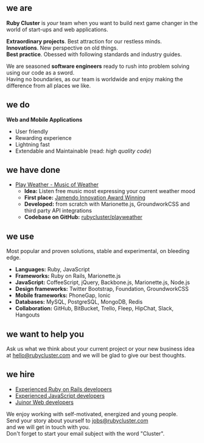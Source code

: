 ## we are

**Ruby Cluster** is *your* team when you want to build next game changer
in the world of start-ups and web applications.  

**Extraordinary projects**. Best attraction for our restless minds.  
**Innovations**. New perspective on old things.  
**Best practice**. Obessed with following standards and industry guides.

We are seasoned **software engineers** ready to rush into problem
solving using our code as a sword.  
Having no boundaries, as our team is worldwide
and enjoy making the difference from all places we like.

## we do

**Web and Mobile Applications**

* User friendly
* Rewarding experience
* Lightning fast
* Extendable and Maintainable (read: *high quality code*)

## we have done

* [Play Weather - Music of Weather](http://playweather.info)
  * **Idea:** Listen free music most expressing your current weather mood
  * **First place:** [Jamendo Innovation Award Winning](http://developer.jamendo.com/contest)
  * **Developed:** from scratch with Marionette.js, GroundworkCSS and third party API integrations
  * **Codebase on GitHub:** [rubycluster/playweather](http://github.com/rubycluster/playweather)

## we use

Most popular and proven solutions, stable and experimental, on bleeding edge.

* **Languages:** Ruby, JavaScript
* **Frameworks:** Ruby on Rails, Marionette.js
* **JavaScript:** CoffeeScript, jQuery, Backbone.js, Marionette.js, Node.js
* **Design frameworks:** Twitter Bootstrap, Foundation, GroundworkCSS
* **Mobile frameworks:** PhoneGap, Ionic
* **Databases:** MySQL, PostgreSQL, MongoDB, Redis
* **Collaboration:** GitHub, BitBucket, Trello, Fleep, HipChat, Slack, Hangouts

## we want to help you

Ask us what we think about your current project or your new business idea
at [hello@rubycluster.com](mailto:hello@rubycluster.com)
and we will be glad to give our best thoughts.

## we hire

* [Experienced Ruby on Rails developers](/jobs/ruby-on-rails-developer)
* [Experienced JavaScript developers](/jobs/javascript-developer)
* [Juinor Web developers](/jobs/web-developer)

We enjoy working with self-motivated, energized and young people.  
Send your story about yourself to [jobs@rubycluster.com](mailto:jobs@rubycluster.com)  
and we will get in touch with you.  
Don't forget to start your email subject with the word "Cluster".
